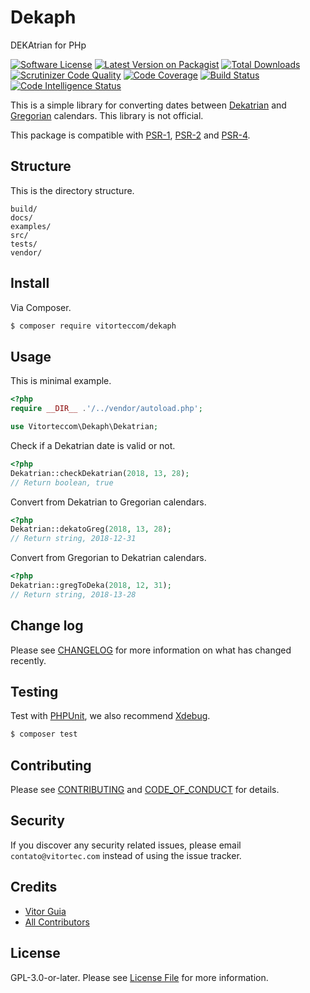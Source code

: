 # Dekaph
DEKAtrian for PHp

[![Software License](https://img.shields.io/github/license/vitorteccom/dekaph.svg)](LICENSE)
[![Latest Version on Packagist](https://img.shields.io/packagist/v/vitorteccom/dekaph.svg)](https://packagist.org/packages/vitorteccom/dekaph)
[![Total Downloads](https://img.shields.io/packagist/dt/vitorteccom/dekaph.svg)](https://packagist.org/packages/vitorteccom/dekaph)
[![Scrutinizer Code Quality](https://scrutinizer-ci.com/g/vitorteccom/dekaph/badges/quality-score.png?b=master)](https://scrutinizer-ci.com/g/vitorteccom/dekaph/?branch=master)
[![Code Coverage](https://scrutinizer-ci.com/g/vitorteccom/dekaph/badges/coverage.png?b=master)](https://scrutinizer-ci.com/g/vitorteccom/dekaph/?branch=master)
[![Build Status](https://scrutinizer-ci.com/g/vitorteccom/dekaph/badges/build.png?b=master)](https://scrutinizer-ci.com/g/vitorteccom/dekaph/build-status/master)
[![Code Intelligence Status](https://scrutinizer-ci.com/g/vitorteccom/dekaph/badges/code-intelligence.svg?b=master)](https://scrutinizer-ci.com/code-intelligence)

This is a simple library for converting dates between [Dekatrian](https://www.facebook.com/dekatrian/) and [Gregorian](https://en.wikipedia.org/wiki/Adoption_of_the_Gregorian_calendar) calendars. This library is not official.

This package is compatible with [PSR-1](https://github.com/php-fig/fig-standards/blob/master/accepted/PSR-1-basic-coding-standard.md), [PSR-2](https://github.com/php-fig/fig-standards/blob/master/accepted/PSR-2-coding-style-guide.md) and [PSR-4](https://github.com/php-fig/fig-standards/blob/master/accepted/PSR-4-autoloader.md).

## Structure
This is the directory structure.

```
build/
docs/
examples/
src/
tests/
vendor/
```


## Install

Via Composer.

```bash
$ composer require vitorteccom/dekaph
```

## Usage
This is minimal example.

```php
<?php
require __DIR__ .'/../vendor/autoload.php';

use Vitorteccom\Dekaph\Dekatrian;
```

Check if a Dekatrian date is valid or not.

```php
<?php
Dekatrian::checkDekatrian(2018, 13, 28);
// Return boolean, true
```

Convert from Dekatrian to Gregorian calendars.

```php
<?php
Dekatrian::dekatoGreg(2018, 13, 28);
// Return string, 2018-12-31
```

Convert from Gregorian to Dekatrian calendars.

```php
<?php
Dekatrian::gregToDeka(2018, 12, 31);
// Return string, 2018-13-28
```

## Change log

Please see [CHANGELOG](docs/CHANGELOG.md) for more information on what has changed recently.

## Testing
Test with [PHPUnit](https://phpunit.de), we also recommend [Xdebug](https://xdebug.org).

```bash
$ composer test
```

## Contributing

Please see [CONTRIBUTING](docs/CONTRIBUTING.md) and [CODE_OF_CONDUCT](docs/CODE_OF_CONDUCT.md) for details.

## Security

If you discover any security related issues, please email ``contato@vitortec.com`` instead of using the issue tracker.

## Credits

- [Vitor Guia](https://github.com/vitoranguia)
- [All Contributors](../../contributors)

## License

GPL-3.0-or-later. Please see [License File](LICENSE) for more information.
